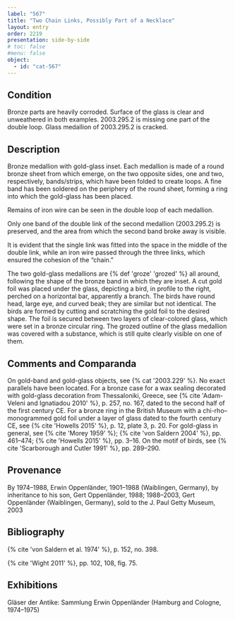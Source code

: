 ```yaml
---
label: "567"
title: "Two Chain Links, Possibly Part of a Necklace"
layout: entry
order: 2219
presentation: side-by-side
# toc: false
#menu: false 
object:
  - id: "cat-567"
---
```


## Condition

Bronze parts are heavily corroded. Surface of the glass is clear and unweathered in both examples. 2003.295.2 is missing one part of the double loop. Glass medallion of 2003.295.2 is cracked.

## Description

Bronze medallion with gold-glass inset. Each medallion is made of a round bronze sheet from which emerge, on the two opposite sides, one and two, respectively, bands/strips, which have been folded to create loops. A fine band has been soldered on the periphery of the round sheet, forming a ring into which the gold-glass has been placed.

Remains of iron wire can be seen in the double loop of each medallion.

Only one band of the double link of the second medallion (2003.295.2) is preserved, and the area from which the second band broke away is visible.

It is evident that the single link was fitted into the space in the middle of the double link, while an iron wire passed through the three links, which ensured the cohesion of the “chain.”

The two gold-glass medallions are {% def 'groze' 'grozed' %} all around, following the shape of the bronze band in which they are inset. A cut gold foil was placed under the glass, depicting a bird, in profile to the right, perched on a horizontal bar, apparently a branch. The birds have round head, large eye, and curved beak; they are similar but not identical. The birds are formed by cutting and scratching the gold foil to the desired shape. The foil is secured between two layers of clear-colored glass, which were set in a bronze circular ring. The grozed outline of the glass medallion was covered with a substance, which is still quite clearly visible on one of them.

## Comments and Comparanda

On gold-band and gold-glass objects, see {% cat '2003.229' %}. No exact parallels have been located. For a bronze case for a wax sealing decorated with gold-glass decoration from Thessaloniki, Greece, see {% cite 'Adam-Veleni and Ignatiadou 2010' %}, p. 257, no. 167, dated to the second half of the first century CE. For a bronze ring in the British Museum with a chi-rho–monogrammed gold foil under a layer of glass dated to the fourth century CE, see {% cite 'Howells 2015' %}, p. 12, plate 3, p. 20. For gold-glass in general, see {% cite 'Morey 1959' %}; {% cite 'von Saldern 2004' %}, pp. 461–474; {% cite 'Howells 2015' %}, pp. 3–16. On the motif of birds, see {% cite 'Scarborough and Cutler 1991' %}, pp. 289–290.

## Provenance

By 1974–1988, Erwin Oppenländer, 1901–1988 (Waiblingen, Germany), by inheritance to his son, Gert Oppenländer, 1988; 1988–2003, Gert Oppenländer (Waiblingen, Germany), sold to the J. Paul Getty Museum, 2003

## Bibliography

{% cite 'von Saldern et al. 1974' %}, p. 152, no. 398.

{% cite 'Wight 2011' %}, pp. 102, 108, fig. 75.

## Exhibitions

Gläser der Antike: Sammlung Erwin Oppenländer (Hamburg and Cologne, 1974–1975)